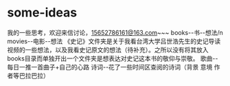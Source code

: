 # some-ideas
我的一些思考，欢迎来信讨论，15652786161@163.com~~~
books--书--想法/n
movies--电影--想法
《史记》文件夹是关于我看台湾大学吕世浩先生的史记导读视频的一些想法，以及我看史记原文的想法（待补充）。之所以没有将其放入books目录而单独开出一个文件夹是想表达对史记这本书的敬仰与崇敬。
歌曲--每日一推一首曲子+自己的心路
诗词--花了一些时间区查阅的诗词（背景 意境 作者等巴拉巴拉）
